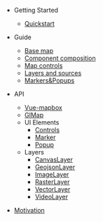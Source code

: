 - Getting Started
    - [Quickstart](quickstart.md)

- Guide
    - [Base map](basemap.md)
    - [Component composition](composition.md)
    - [Map controls](controls.md)
    - [Layers and sources](layers_and_sources.md)
    - [Markers&Popups](markers&popups.md)

- API
    - [Vue-mapbox](api/vue-mapbox.md)
    - [GlMap](api/glmap.md)
    - UI Elements
        - [Controls](api/controls.md)
        - [Marker](api/marker.md)
        - [Popup](api/popup.md)
    - Layers
        - [CanvasLayer](api/canvaslayer.md)
        - [GeojsonLayer](api/geojsonlayer.md)
        - [ImageLayer](api/imagelayer.md)
        - [RasterLayer](api/rasterlayer.md)
        - [VectorLayer](api/vectorlayer.md)
        - [VideoLayer](api/videolayer.md)

- [Motivation](motivation.md)
